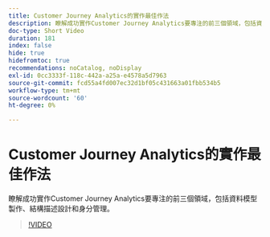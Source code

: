```yaml
---
title: Customer Journey Analytics的實作最佳作法
description: 瞭解成功實作Customer Journey Analytics要專注的前三個領域，包括資料模型製作、結構描述設計和身分管理。
doc-type: Short Video
duration: 181
index: false
hide: true
hidefromtoc: true
recommendations: noCatalog, noDisplay
exl-id: 0cc3333f-118c-442a-a25a-e4578a5d7963
source-git-commit: fcd55a4fd007ec32d1bf05c431663a01fbb534b5
workflow-type: tm+mt
source-wordcount: '60'
ht-degree: 0%

---
```


# Customer Journey Analytics的實作最佳作法

瞭解成功實作Customer Journey Analytics要專注的前三個領域，包括資料模型製作、結構描述設計和身分管理。

<!-- 62_S655_3442541_180_implementation-best-practices-for-customer-journey-analytics -->
>[!VIDEO](https://video.tv.adobe.com/v/3458337/?learn=on&enablevpops=true)
